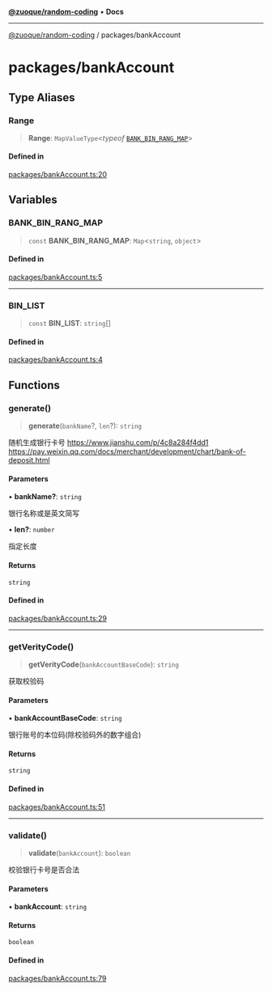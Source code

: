 [**@zuoque/random-coding**](../README.md) • **Docs**

***

[@zuoque/random-coding](../modules.md) / packages/bankAccount

# packages/bankAccount

## Type Aliases

### Range

> **Range**: `MapValueType`\<*typeof* [`BANK_BIN_RANG_MAP`](bankAccount.md#bank_bin_rang_map)\>

#### Defined in

[packages/bankAccount.ts:20](https://github.com/zuoque/random-coding/blob/e8e6dfab838210439b8d7b8a85a8f08aca64affb/src/packages/bankAccount.ts#L20)

## Variables

### BANK\_BIN\_RANG\_MAP

> `const` **BANK\_BIN\_RANG\_MAP**: `Map`\<`string`, `object`\>

#### Defined in

[packages/bankAccount.ts:5](https://github.com/zuoque/random-coding/blob/e8e6dfab838210439b8d7b8a85a8f08aca64affb/src/packages/bankAccount.ts#L5)

***

### BIN\_LIST

> `const` **BIN\_LIST**: `string`[]

#### Defined in

[packages/bankAccount.ts:4](https://github.com/zuoque/random-coding/blob/e8e6dfab838210439b8d7b8a85a8f08aca64affb/src/packages/bankAccount.ts#L4)

## Functions

### generate()

> **generate**(`bankName`?, `len`?): `string`

随机生成银行卡号
https://www.jianshu.com/p/4c8a284f4dd1
https://pay.weixin.qq.com/docs/merchant/development/chart/bank-of-deposit.html

#### Parameters

• **bankName?**: `string`

银行名称或是英文简写

• **len?**: `number`

指定长度

#### Returns

`string`

#### Defined in

[packages/bankAccount.ts:29](https://github.com/zuoque/random-coding/blob/e8e6dfab838210439b8d7b8a85a8f08aca64affb/src/packages/bankAccount.ts#L29)

***

### getVerityCode()

> **getVerityCode**(`bankAccountBaseCode`): `string`

获取校验码

#### Parameters

• **bankAccountBaseCode**: `string`

银行账号的本位码(除校验码外的数字组合)

#### Returns

`string`

#### Defined in

[packages/bankAccount.ts:51](https://github.com/zuoque/random-coding/blob/e8e6dfab838210439b8d7b8a85a8f08aca64affb/src/packages/bankAccount.ts#L51)

***

### validate()

> **validate**(`bankAccount`): `boolean`

校验银行卡号是否合法

#### Parameters

• **bankAccount**: `string`

#### Returns

`boolean`

#### Defined in

[packages/bankAccount.ts:79](https://github.com/zuoque/random-coding/blob/e8e6dfab838210439b8d7b8a85a8f08aca64affb/src/packages/bankAccount.ts#L79)
